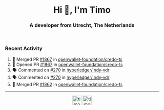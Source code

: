 <h1 align="center">Hi 👋, I'm Timo</h1>
<h3 align="center">A developer from Utrecht, The Netherlands</h3>
<br/>
<!-- https://github.com/rahuldkjain/github-profile-readme-generator --!>

<!--  <p align="left"><img src="https://github-readme-stats.vercel.app/api?username=timoglastra&show_icons=true&count_private=true&" alt="timoglastra" /></p> --!>

<!--
Github language stats
<p align="left"><img src="https://github-readme-stats.vercel.app/api/top-langs/?username=timoglastra&layout=compact" alt="timoglastra" /><p>
-->

<!-- Codestats language stats -->
<!-- <p align="left"><img src="https://codestats-readme.vercel.app/api/top-langs/?username=timoglastra&layout=compact&language_count=12" alt="timoglastra" /><p>    --!>
  
<h3>Recent Activity</h3>

<!--START_SECTION:activity-->
1. 🎉 Merged PR [#1867](https://github.com/openwallet-foundation/credo-ts/pull/1867) in [openwallet-foundation/credo-ts](https://github.com/openwallet-foundation/credo-ts)
2. 💪 Opened PR [#1867](https://github.com/openwallet-foundation/credo-ts/pull/1867) in [openwallet-foundation/credo-ts](https://github.com/openwallet-foundation/credo-ts)
3. 🗣 Commented on [#270](https://github.com/hyperledger/indy-vdr/pull/270#issuecomment-2111680975) in [hyperledger/indy-vdr](https://github.com/hyperledger/indy-vdr)
4. 🗣 Commented on [#270](https://github.com/hyperledger/indy-vdr/pull/270#issuecomment-2111679245) in [hyperledger/indy-vdr](https://github.com/hyperledger/indy-vdr)
5. 🎉 Merged PR [#1862](https://github.com/openwallet-foundation/credo-ts/pull/1862) in [openwallet-foundation/credo-ts](https://github.com/openwallet-foundation/credo-ts)
<!--END_SECTION:activity-->

---

<p align="center">
<a href="https://twitter.com/timoglastra" target="blank"><img align="center" src="https://cdn.jsdelivr.net/npm/simple-icons@3.0.1/icons/twitter.svg" alt="timoglastra" height="30" width="30" /></a>
<a href="https://linkedin.com/in/timoglastra" target="blank"><img align="center" src="https://cdn.jsdelivr.net/npm/simple-icons@3.0.1/icons/linkedin.svg" alt="timoglastra" height="30" width="30" /></a>
</p>



